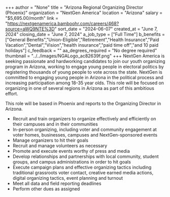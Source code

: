 +++
author = "None"
title = "Arizona Regional Organizing Director (Phoenix)"
organization = "NextGen America"
location = "Arizona"
salary = "$5,695.00/month"
link = "https://nextgenamerica.bamboohr.com/careers/468?source=aWQ9NTE%3D"
sort_date = "2024-06-07"
created_at = "June 7, 2024"
closing_date = "June 7, 2024"
a_job_type = ["Full Time"]
b_benefits = ["General Benefits","Union-Eligible","Retirement","Health Insurance","Paid Vacation","Dental","Vision","health insurance","paid time off","and 10 paid holidays"]
c_feedback = ""
aa_degrees_required = "No degree required"
thumbnail = "../../images/NGALogo_ac82639f.png"
+++
NextGen America is seeking passionate and hardworking candidates to join our youth organizing program in Arizona, working to engage young people in electoral politics by registering thousands of young people to vote across the state. NextGen is committed to engaging young people in Arizona in the political process and increasing participation among 18-35 year olds. This role will be focused on organizing in one of several regions in Arizona as part of this ambitious effort. 

This role will be based in Phoenix and reports to the Organizing Director in Arizona.

- Recruit and train organizers to organize effectively and efficiently on their campuses and in their communities
- In-person organizing, including voter and community engagement at voter homes, businesses, campuses and NextGen-sponsored events
- Manage organizers to hit their goals
- Recruit and manage volunteers as necessary
- Promote and execute events worthy of press and media
- Develop relationships and partnerships with local community, student groups, and campus administrations in order to hit goals
- Execute campaign plans and effective organizing tactics including traditional grassroots voter contact, creative earned media actions, digital organizing tactics, event planning and turnout
- Meet all data and field reporting deadlines
- Perform other dues as assigned
